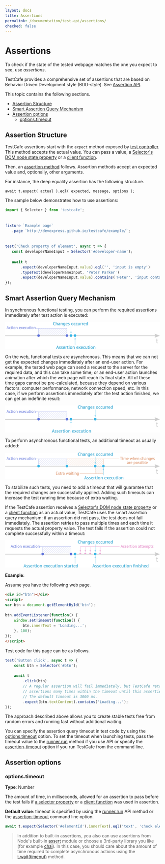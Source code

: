 ```yaml
---
layout: docs
title: Assertions
permalink: /documentation/test-api/assertions/
checked: false
---
```

# Assertions

To check if the state of the tested webpage matches the one you expect to see, use *assertions*.

TestCafe provides a comprehensive set of assertions that are based on Behavior Driven Development style (BDD-style).
See [Assertion API](assertion-api.md).

This topic contains the following sections.

* [Assertion Structure](#assertion-structure)
* [Smart Assertion Query Mechanism](#smart-assertion-query-mechanism)
* [Assertion options](#assertion-options)
  * [options.timeout](#optionstimeout)

## Assertion Structure

TestCafe assertions start with the `expect` method exposed by [test controller](../test-code-structure.html#test-controller).
This method accepts the actual value. You can pass a value, a [Selector's DOM node state property](../selecting-page-elements/selectors.md#define-assertion-actual-value)
or a [client function](../obtaining-data-from-the-client.md).

Then, an [assertion method](assertion-api.md) follows. Assertion methods accept an expected value
and, optionally, other arguments.

For instance, the deep equality assertion has the following structure.

```text
await t.expect( actual ).eql( expected, message, options );
```

The sample below demonstrates how to use assertions:

```js
import { Selector } from 'testcafe';


fixture `Example page`
   .page `http://devexpress.github.io/testcafe/example/`;


test('Check property of element', async t => {
   const developerNameInput = Selector('#developer-name');

   await t
       .expect(developerNameInput.value).eql('', 'input is empty')
       .typeText(developerNameInput, 'Peter Parker')
       .expect(developerNameInput.value).contains('Peter', 'input contains text "Peter"');
});
```

## Smart Assertion Query Mechanism

In synchronous functional testing, you can perform the required assertions immediately after test action is executed:

![Synchronous Functional Testing](../../../images/assertions/synchronous-testing.png)

On the web, functional tests are asynchronous. This means that we can not get the expected changes immediately after an end-user action.
For example, the tested web page can send a request to the server for the required data, and this can take some time;
or an end-user action launches animation after which the web page will reach its final state.
All of these time gaps cannot be pre-calculated, because they depend on various factors: computer performance,
network connection speed, etc. In this case, if we perform assertions immediately after the test action finished,
we can get an indefinite result:

![Asynchronous Functional Testing](../../../images/assertions/asynchronous-testing.png)

To perform asynchronous functional tests, an additional timeout as usually added:

![Asynchronous Functional Testing with Extra Waiting](../../../images/assertions/extra-waiting.png)

To stabilize such tests, you need to add a timeout that will guarantee that the required changes are successfully applied.
Adding such timeouts can increase the test running time because of extra waiting.

If the TestCafe assertion receives a [Selector's DOM node state property](../selecting-page-elements/selectors.md#define-assertion-actual-value)
or a [client function](../obtaining-data-from-the-client.md)
as an actual value, TestCafe uses the smart assertion query mechanism:
if an assertion did not pass, the test does not fail immediately. The assertion retries to pass multiple times and
each time it requests the actual property value. The test fails if the assertion could not complete successfully
within a timeout:

![TestCafe Smart Assertion Query Mechanism](../../../images/assertions/query-mechanism.png)

**Example:**

Assume you have the following web page.

```html
<div id="btn"></div>
<script>
var btn = document.getElementById('btn');

btn.addEventListener(function() {
    window.setTimeout(function() {
        btn.innerText = 'Loading...';
    }, 100);
});
</script>
```

Test code for this page can be as follows.

```js
test('Button click', async t => {
    const btn = Selector('#btn');

    await t
        .click(btn)
        // A regular assertion will fail immediately, but TestCafe retries to run DOM state
        // assertions many times within the timeout until this assertion passes successfully.
        // The default timeout is 3000 ms.
        .expect(btn.textContent).contains('Loading...');
});
```

The approach described above allows you to create stable tests free from random errors and running fast without additional waiting.

You can specify the assertion query timeout in test code by using the [options.timeout](#assertion-options) option.
To set the timeout when launching tests, pass the timeout value to the [runner.run](../../using-testcafe/programming-interface/runner.md#run)
method if you use API or specify the [assertion-timeout](../../using-testcafe/command-line-interface.md#--assertion-timeout-ms) option
if you run TestCafe from the command line.

## Assertion options

### options.timeout

**Type**: Number

The amount of time, in milliseconds, allowed for an assertion to pass before the test fails if
[a selector property](../selecting-page-elements/selectors.md#define-assertion-actual-value)
or a [client function](../obtaining-data-from-the-client.md) was used in assertion.

**Default value**: timeout is specified by using the [runner.run](../../using-testcafe/programming-interface/runner.md#run) API method
or the [assertion-timeout](../../using-testcafe/command-line-interface.md#--assertion-timeout-ms) command line option.

```js
await t.expect(Selector('#elementId').innerText).eql('text', 'check element text', { timeout: 500 });
```

> In addition to built-in assertions, you also can use assertions from Node's built-in [assert](https://nodejs.org/api/assert.html) module or choose a 3rd-party library you like (for example [chai](http://chaijs.com/)).
> In this case, you should care about the amount of time required to complete asynchronous actions using the [t.wait(timeout)](../pausing-the-test.md) method.
